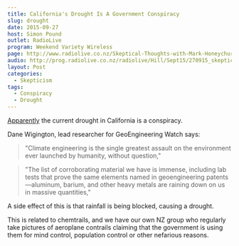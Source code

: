 ```yaml
---
title: California's Drought Is A Government Conspiracy
slug: drought
date: 2015-09-27
host: Simon Pound
outlet: RadioLive
program: Weekend Variety Wireless
page: http://www.radiolive.co.nz/Skeptical-Thoughts-with-Mark-Honeychurch/tabid/506/articleID/101151/Default.aspx
audio: http://prog.radiolive.co.nz/radiolive/Hill/Sept15/270915_skepticalthoughts.mp3
layout: Post
categories:
  - Skepticism
tags:
  - Conspiracy
  - Drought
---
```


[Apparently](http://sacramento.cbslocal.com/2015/09/22/growing-number-believe-californias-drought-is-a-government-conspiracy/) the current drought in California is a conspiracy.

<!-- more -->

Dane Wigington, lead researcher for GeoEngineering Watch says:

> "Climate engineering is the single greatest assault on the environment ever launched by humanity, without question,"

> "The list of corroborating material we have is immense, including lab tests that prove the same elements named in geoengineering patents—aluminum, barium, and other heavy metals are raining down on us in massive quantities,"

A side effect of this is that rainfall is being blocked, causing a drought.

This is related to chemtrails, and we have our own NZ group who regularly take pictures of aeroplane contrails claiming that the government is using them for mind control, population control or other nefarious reasons.
